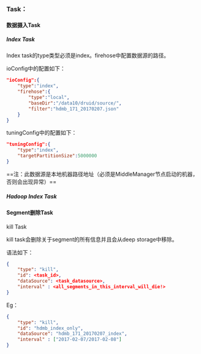 
### Task：

#### 数据摄入Task

##### Index Task
Index task的type类型必须是index。firehose中配置数据源的路径。

ioConfig中的配置如下：

```json
"ioConfig":{
    "type":"index",
    "firehose":{
        "type":"local",
        "baseDir":"/data10/druid/source/",
        "filter":"hdmb_171_20170207.json"
    }
}
```

tuningConfig中的配置如下：


```json
"tuningConfig":{
    "type":"index",
    "targetPartitionSize":5000000
}
```



==注：此数据源是本地机器路径地址（必须是MiddleManager节点启动的机器，否则会出现异常）==

##### Hadoop Index Task



#### Segment删除Task

kill Task

kill task会删除关于segment的所有信息并且会从deep storage中移除。


语法如下：
```json
{
    "type": "kill",
    "id": <task_id>,
    "dataSource": <task_datasource>,
    "interval" : <all_segments_in_this_interval_will_die!>
}
```

Eg：
```json
{
    "type": "kill",
    "id": "hdmb_index_only",
    "dataSource": "hdmb_171_20170207_index",
    "interval" : ["2017-02-07/2017-02-08"]
}
```
